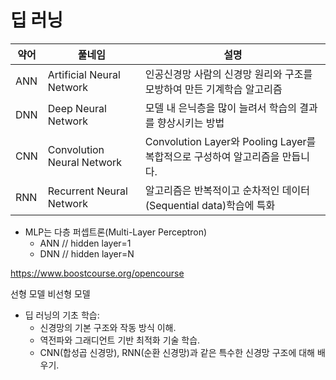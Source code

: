 # 딥 러닝


| 약어 | 풀네임                     | 설명                                                                         |
| ---- | -------------------------- | ---------------------------------------------------------------------------- |
| ANN  | Artificial Neural Network  | 인공신경망 사람의 신경망 원리와 구조를 모방하여 만든 기계학습 알고리즘       |
| DNN  | Deep Neural Network        | 모델 내 은닉층을 많이 늘려서 학습의 결과를 향상시키는 방법                   |
| CNN  | Convolution Neural Network | Convolution Layer와 Pooling Layer를 복합적으로 구성하여 알고리즘을 만듭니다. |
| RNN  | Recurrent Neural Network   | 알고리즘은 반복적이고 순차적인 데이터(Sequential data)학습에 특화            |

- MLP는 다층 퍼셉트론(Multi-Layer Perceptron)
  - ANN // hidden layer=1
  - DNN // hidden layer=N

https://www.boostcourse.org/opencourse


선형 모델 
비선형 모델 

- 딥 러닝의 기초 학습:
  - 신경망의 기본 구조와 작동 방식 이해.
  - 역전파와 그래디언트 기반 최적화 기술 학습.
  - CNN(합성곱 신경망), RNN(순환 신경망)과 같은 특수한 신경망 구조에 대해 배우기.
